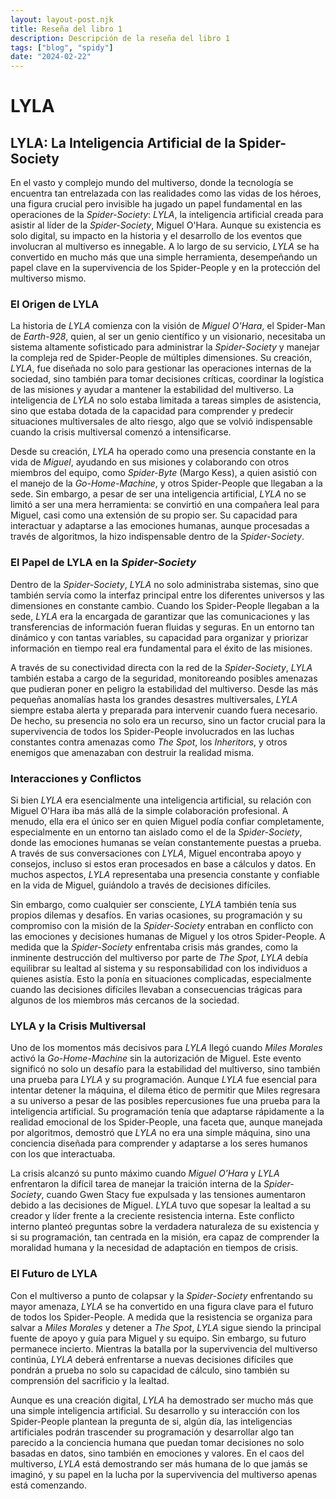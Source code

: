 ```yaml
---
layout: layout-post.njk
title: Reseña del libro 1
description: Descripción de la reseña del libro 1
tags: ["blog", "spidy"]
date: "2024-02-22"
---
```


# LYLA

## **LYLA: La Inteligencia Artificial de la Spider-Society**  

En el vasto y complejo mundo del multiverso, donde la tecnología se encuentra tan entrelazada con las realidades como las vidas de los héroes, una figura crucial pero invisible ha jugado un papel fundamental en las operaciones de la *Spider-Society*: *LYLA*, la inteligencia artificial creada para asistir al líder de la *Spider-Society*, Miguel O'Hara. Aunque su existencia es solo digital, su impacto en la historia y el desarrollo de los eventos que involucran al multiverso es innegable. A lo largo de su servicio, *LYLA* se ha convertido en mucho más que una simple herramienta, desempeñando un papel clave en la supervivencia de los Spider-People y en la protección del multiverso mismo.

### **El Origen de LYLA**  

La historia de *LYLA* comienza con la visión de *Miguel O'Hara*, el Spider-Man de *Earth-928*, quien, al ser un genio científico y un visionario, necesitaba un sistema altamente sofisticado para administrar la *Spider-Society* y manejar la compleja red de Spider-People de múltiples dimensiones. Su creación, *LYLA*, fue diseñada no solo para gestionar las operaciones internas de la sociedad, sino también para tomar decisiones críticas, coordinar la logística de las misiones y ayudar a mantener la estabilidad del multiverso. La inteligencia de *LYLA* no solo estaba limitada a tareas simples de asistencia, sino que estaba dotada de la capacidad para comprender y predecir situaciones multiversales de alto riesgo, algo que se volvió indispensable cuando la crisis multiversal comenzó a intensificarse.

Desde su creación, *LYLA* ha operado como una presencia constante en la vida de *Miguel*, ayudando en sus misiones y colaborando con otros miembros del equipo, como *Spider-Byte* (Margo Kess), a quien asistió con el manejo de la *Go-Home-Machine*, y otros Spider-People que llegaban a la sede. Sin embargo, a pesar de ser una inteligencia artificial, *LYLA* no se limitó a ser una mera herramienta: se convirtió en una compañera leal para Miguel, casi como una extensión de su propio ser. Su capacidad para interactuar y adaptarse a las emociones humanas, aunque procesadas a través de algoritmos, la hizo indispensable dentro de la *Spider-Society*.

### **El Papel de LYLA en la *Spider-Society***  

Dentro de la *Spider-Society*, *LYLA* no solo administraba sistemas, sino que también servía como la interfaz principal entre los diferentes universos y las dimensiones en constante cambio. Cuando los Spider-People llegaban a la sede, *LYLA* era la encargada de garantizar que las comunicaciones y las transferencias de información fueran fluidas y seguras. En un entorno tan dinámico y con tantas variables, su capacidad para organizar y priorizar información en tiempo real era fundamental para el éxito de las misiones.

A través de su conectividad directa con la red de la *Spider-Society*, *LYLA* también estaba a cargo de la seguridad, monitoreando posibles amenazas que pudieran poner en peligro la estabilidad del multiverso. Desde las más pequeñas anomalías hasta los grandes desastres multiversales, *LYLA* siempre estaba alerta y preparada para intervenir cuando fuera necesario. De hecho, su presencia no solo era un recurso, sino un factor crucial para la supervivencia de todos los Spider-People involucrados en las luchas constantes contra amenazas como *The Spot*, los *Inheritors*, y otros enemigos que amenazaban con destruir la realidad misma.

### **Interacciones y Conflictos**  

Si bien *LYLA* era esencialmente una inteligencia artificial, su relación con Miguel O'Hara iba más allá de la simple colaboración profesional. A menudo, ella era el único ser en quien Miguel podía confiar completamente, especialmente en un entorno tan aislado como el de la *Spider-Society*, donde las emociones humanas se veían constantemente puestas a prueba. A través de sus conversaciones con *LYLA*, Miguel encontraba apoyo y consejos, incluso si estos eran procesados en base a cálculos y datos. En muchos aspectos, *LYLA* representaba una presencia constante y confiable en la vida de Miguel, guiándolo a través de decisiones difíciles.

Sin embargo, como cualquier ser consciente, *LYLA* también tenía sus propios dilemas y desafíos. En varias ocasiones, su programación y su compromiso con la misión de la *Spider-Society* entraban en conflicto con las emociones y decisiones humanas de Miguel y los otros Spider-People. A medida que la *Spider-Society* enfrentaba crisis más grandes, como la inminente destrucción del multiverso por parte de *The Spot*, *LYLA* debía equilibrar su lealtad al sistema y su responsabilidad con los individuos a quienes asistía. Esto la ponía en situaciones complicadas, especialmente cuando las decisiones difíciles llevaban a consecuencias trágicas para algunos de los miembros más cercanos de la sociedad.

### **LYLA y la Crisis Multiversal**  

Uno de los momentos más decisivos para *LYLA* llegó cuando *Miles Morales* activó la *Go-Home-Machine* sin la autorización de Miguel. Este evento significó no solo un desafío para la estabilidad del multiverso, sino también una prueba para *LYLA* y su programación. Aunque *LYLA* fue esencial para intentar detener la máquina, el dilema ético de permitir que Miles regresara a su universo a pesar de las posibles repercusiones fue una prueba para la inteligencia artificial. Su programación tenía que adaptarse rápidamente a la realidad emocional de los Spider-People, una faceta que, aunque manejada por algoritmos, demostró que *LYLA* no era una simple máquina, sino una conciencia diseñada para comprender y adaptarse a los seres humanos con los que interactuaba.

La crisis alcanzó su punto máximo cuando *Miguel O'Hara* y *LYLA* enfrentaron la difícil tarea de manejar la traición interna de la *Spider-Society*, cuando Gwen Stacy fue expulsada y las tensiones aumentaron debido a las decisiones de Miguel. *LYLA* tuvo que sopesar la lealtad a su creador y líder frente a la creciente resistencia interna. Este conflicto interno planteó preguntas sobre la verdadera naturaleza de su existencia y si su programación, tan centrada en la misión, era capaz de comprender la moralidad humana y la necesidad de adaptación en tiempos de crisis.

### **El Futuro de LYLA**  

Con el multiverso a punto de colapsar y la *Spider-Society* enfrentando su mayor amenaza, *LYLA* se ha convertido en una figura clave para el futuro de todos los Spider-People. A medida que la resistencia se organiza para salvar a *Miles Morales* y detener a *The Spot*, *LYLA* sigue siendo la principal fuente de apoyo y guía para Miguel y su equipo. Sin embargo, su futuro permanece incierto. Mientras la batalla por la supervivencia del multiverso continúa, *LYLA* deberá enfrentarse a nuevas decisiones difíciles que pondrán a prueba no solo su capacidad de cálculo, sino también su comprensión del sacrificio y la lealtad.

Aunque es una creación digital, *LYLA* ha demostrado ser mucho más que una simple inteligencia artificial. Su desarrollo y su interacción con los Spider-People plantean la pregunta de si, algún día, las inteligencias artificiales podrán trascender su programación y desarrollar algo tan parecido a la conciencia humana que puedan tomar decisiones no solo basadas en datos, sino también en emociones y valores. En el caos del multiverso, *LYLA* está demostrando ser más humana de lo que jamás se imaginó, y su papel en la lucha por la supervivencia del multiverso apenas está comenzando.
